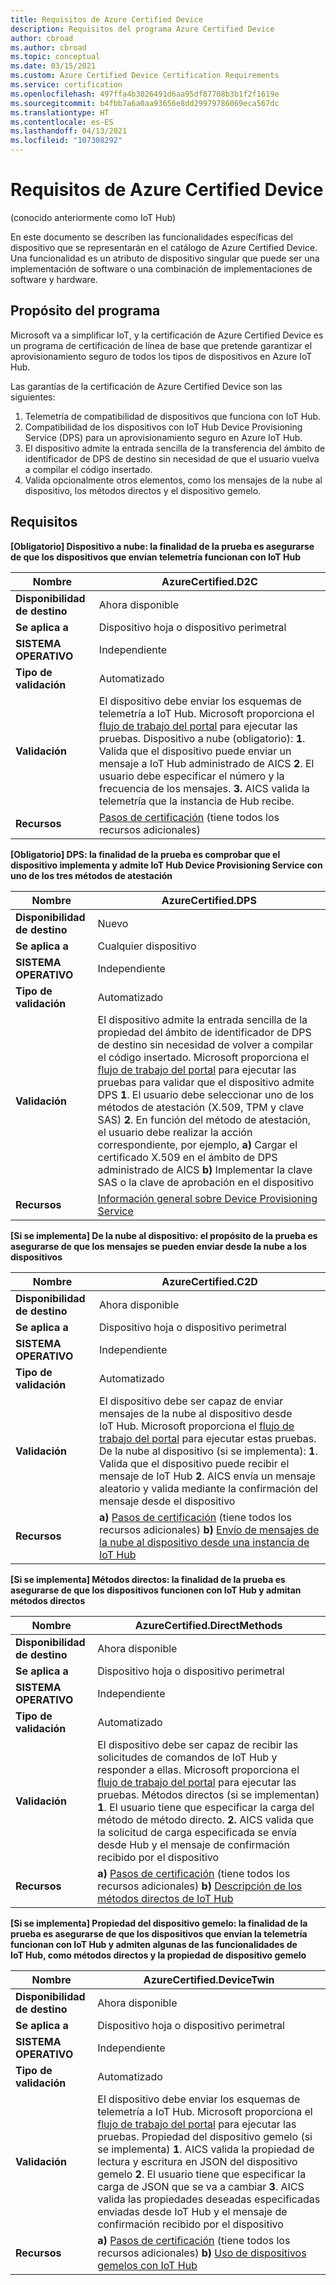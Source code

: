```yaml
---
title: Requisitos de Azure Certified Device
description: Requisitos del programa Azure Certified Device
author: cbroad
ms.author: cbroad
ms.topic: conceptual
ms.date: 03/15/2021
ms.custom: Azure Certified Device Certification Requirements
ms.service: certification
ms.openlocfilehash: 497ffa4b3026491d6aa95df87708b3b1f2f1619e
ms.sourcegitcommit: b4fbb7a6a0aa93656e8dd29979786069eca567dc
ms.translationtype: HT
ms.contentlocale: es-ES
ms.lasthandoff: 04/13/2021
ms.locfileid: "107308292"
---
```

# <a name="azure-certified-device-requirements"></a>Requisitos de Azure Certified Device 
(conocido anteriormente como IoT Hub)

En este documento se describen las funcionalidades específicas del dispositivo que se representarán en el catálogo de Azure Certified Device. Una funcionalidad es un atributo de dispositivo singular que puede ser una implementación de software o una combinación de implementaciones de software y hardware. 

## <a name="program-purpose"></a>Propósito del programa

Microsoft va a simplificar IoT, y la certificación de Azure Certified Device es un programa de certificación de línea de base que pretende garantizar el aprovisionamiento seguro de todos los tipos de dispositivos en Azure IoT Hub.

Las garantías de la certificación de Azure Certified Device son las siguientes:

1. Telemetría de compatibilidad de dispositivos que funciona con IoT Hub.
2.  Compatibilidad de los dispositivos con IoT Hub Device Provisioning Service (DPS) para un aprovisionamiento seguro en Azure IoT Hub.
3.  El dispositivo admite la entrada sencilla de la transferencia del ámbito de identificador de DPS de destino sin necesidad de que el usuario vuelva a compilar el código insertado.
4.  Valida opcionalmente otros elementos, como los mensajes de la nube al dispositivo, los métodos directos y el dispositivo gemelo. 

## <a name="requirements"></a>Requisitos

**[Obligatorio] Dispositivo a nube: la finalidad de la prueba es asegurarse de que los dispositivos que envían telemetría funcionan con IoT Hub**

| **Nombre**                | AzureCertified.D2C                                               |
| ----------------------- | ------------------------------------------------------------ |
| **Disponibilidad de destino** | Ahora disponible                                                |
| **Se aplica a**          | Dispositivo hoja o dispositivo perimetral                                      |
| **SISTEMA OPERATIVO**                  | Independiente                                                     |
| **Tipo de validación**     | Automatizado                                                    |
| **Validación**          | El dispositivo debe enviar los esquemas de telemetría a IoT Hub. Microsoft proporciona el [flujo de trabajo del portal](https://certify.azure.com/) para ejecutar las pruebas. Dispositivo a nube (obligatorio): **1**. Valida que el dispositivo puede enviar un mensaje a IoT Hub administrado de AICS **2**. El usuario debe especificar el número y la frecuencia de los mensajes. **3.** AICS valida la telemetría que la instancia de Hub recibe. |
| **Recursos**           | [Pasos de certificación](./overview.md) (tiene todos los recursos adicionales) |

**[Obligatorio] DPS: la finalidad de la prueba es comprobar que el dispositivo implementa y admite IoT Hub Device Provisioning Service con uno de los tres métodos de atestación**

| **Nombre**                | AzureCertified.DPS                                               |
| ----------------------- | ------------------------------------------------------------ |
| **Disponibilidad de destino** | Nuevo                                                          |
| **Se aplica a**          | Cualquier dispositivo                                                   |
| **SISTEMA OPERATIVO**                  | Independiente                                                     |
| **Tipo de validación**     | Automatizado                                                    |
| **Validación**          | El dispositivo admite la entrada sencilla de la propiedad del ámbito de identificador de DPS de destino sin necesidad de volver a compilar el código insertado. Microsoft proporciona el [flujo de trabajo del portal](https://certify.azure.com) para ejecutar las pruebas para validar que el dispositivo admite DPS **1**. El usuario debe seleccionar uno de los métodos de atestación (X.509, TPM y clave SAS) **2**. En función del método de atestación, el usuario debe realizar la acción correspondiente, por ejemplo, **a)** Cargar el certificado X.509 en el ámbito de DPS administrado de AICS **b)** Implementar la clave SAS o la clave de aprobación en el dispositivo |
| **Recursos**           | [Información general sobre Device Provisioning Service](../iot-dps/about-iot-dps.md) |

**[Si se implementa] De la nube al dispositivo: el propósito de la prueba es asegurarse de que los mensajes se pueden enviar desde la nube a los dispositivos**                                                              

| **Nombre**                | AzureCertified.C2D                                                  |
| ----------------------- | ------------------------------------------------------------ |
| **Disponibilidad de destino** | Ahora disponible                                            |
| **Se aplica a**          | Dispositivo hoja o dispositivo perimetral                                                   |
| **SISTEMA OPERATIVO**                  | Independiente                                                     |
| **Tipo de validación**     | Automatizado                                                    |
| **Validación**          | El dispositivo debe ser capaz de enviar mensajes de la nube al dispositivo desde IoT Hub. Microsoft proporciona el [flujo de trabajo del portal](https://certify.azure.com) para ejecutar estas pruebas. De la nube al dispositivo (si se implementa): **1**. Valida que el dispositivo puede recibir el mensaje de IoT Hub **2**. AICS envía un mensaje aleatorio y valida mediante la confirmación del mensaje desde el dispositivo  |
| **Recursos**           | **a)** [Pasos de certificación](./overview.md) (tiene todos los recursos adicionales) **b)** [Envío de mensajes de la nube al dispositivo desde una instancia de IoT Hub](../iot-hub/iot-hub-devguide-messages-c2d.md) |

**[Si se implementa] Métodos directos: la finalidad de la prueba es asegurarse de que los dispositivos funcionen con IoT Hub y admitan métodos directos**

| **Nombre**                | AzureCertified.DirectMethods                                             |
| ----------------------- | ------------------------------------------------------------ |
| **Disponibilidad de destino** | Ahora disponible                                            |
| **Se aplica a**          | Dispositivo hoja o dispositivo perimetral                                                   |
| **SISTEMA OPERATIVO**                  | Independiente                                                     |
| **Tipo de validación**     | Automatizado                                                    |
| **Validación**          | El dispositivo debe ser capaz de recibir las solicitudes de comandos de IoT Hub y responder a ellas. Microsoft proporciona el [flujo de trabajo del portal](https://certify.azure.com) para ejecutar las pruebas. Métodos directos (si se implementan) **1**. El usuario tiene que especificar la carga del método de método directo. **2.** AICS valida que la solicitud de carga especificada se envía desde Hub y el mensaje de confirmación recibido por el dispositivo |
| **Recursos**           | **a)** [Pasos de certificación](./overview.md) (tiene todos los recursos adicionales) **b)** [Descripción de los métodos directos de IoT Hub](../iot-hub/iot-hub-devguide-direct-methods.md) |

**[Si se implementa] Propiedad del dispositivo gemelo: la finalidad de la prueba es asegurarse de que los dispositivos que envían la telemetría funcionan con IoT Hub y admiten algunas de las funcionalidades de IoT Hub, como métodos directos y la propiedad de dispositivo gemelo**

| **Nombre**                                  | AzureCertified.DeviceTwin                                      |
| ----------------------------------------- | ------------------------------------------------------------ |
| **Disponibilidad de destino**                   | Ahora disponible                                            |
| **Se aplica a**                            | Dispositivo hoja o dispositivo perimetral                                                   |
| **SISTEMA OPERATIVO**                                    | Independiente                                                     |
| **Tipo de validación**                       | Automatizado                                                       |
| **Validación**                            | El dispositivo debe enviar los esquemas de telemetría a IoT Hub. Microsoft proporciona el [flujo de trabajo del portal](https://certify.azure.com) para ejecutar las pruebas. Propiedad del dispositivo gemelo (si se implementa) **1**. AICS valida la propiedad de lectura y escritura en JSON del dispositivo gemelo **2**. El usuario tiene que especificar la carga de JSON que se va a cambiar **3**. AICS valida las propiedades deseadas especificadas enviadas desde IoT Hub y el mensaje de confirmación recibido por el dispositivo |
| **Recursos**                             | **a)** [Pasos de certificación](./overview.md) (tiene todos los recursos adicionales) **b)** [Uso de dispositivos gemelos con IoT Hub](../iot-hub/iot-hub-devguide-device-twins.md) |
